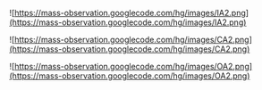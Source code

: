 ![https://mass-observation.googlecode.com/hg/images/IA2.png](https://mass-observation.googlecode.com/hg/images/IA2.png)


![https://mass-observation.googlecode.com/hg/images/CA2.png](https://mass-observation.googlecode.com/hg/images/CA2.png)


![https://mass-observation.googlecode.com/hg/images/OA2.png](https://mass-observation.googlecode.com/hg/images/OA2.png)